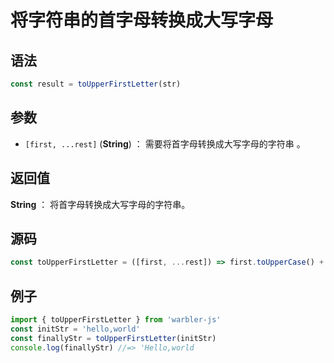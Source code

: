 <!--
 * @Author: 一尾流莺
 * @Description:将字符串的首字母转换成大写字母
 * @Date: 2021-09-13 18:19:33
 * @LastEditTime: 2021-09-14 17:08:18
 * @FilePath: \warblerjs-guide\docs\guide\string\toUpperFirstLetter.md
-->

# 将字符串的首字母转换成大写字母

## 语法

```js
const result = toUpperFirstLetter(str)
```

## 参数

- `[first, ...rest]` (**String**) ： 需要将首字母转换成大写字母的字符串 。

## 返回值

**String** ： 将首字母转换成大写字母的字符串。

## 源码

```js
const toUpperFirstLetter = ([first, ...rest]) => first.toUpperCase() + rest.join('');
```

## 例子

```js
import { toUpperFirstLetter } from 'warbler-js'
const initStr = 'hello,world'
const finallyStr = toUpperFirstLetter(initStr)
console.log(finallyStr) //=> 'Hello,world
```